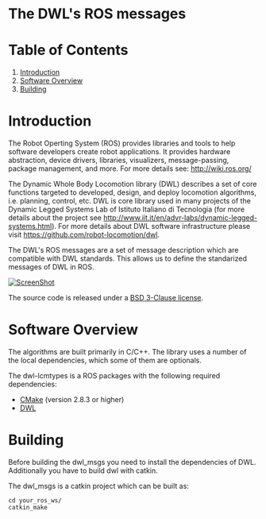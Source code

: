 The DWL's ROS messages
==============================================

Table of Contents
==============================================
1. [Introduction](#introduction)
2. [Software Overview](#software-overview)
3. [Building](#building)


Introduction
==============================================
The Robot Operting System (ROS) provides libraries and tools to help software developers create robot applications. It provides hardware abstraction, device drivers, libraries, visualizers, message-passing, package management, and more. For more details see: http://wiki.ros.org/

The Dynamic Whole Body Locomotion library (DWL) describes a set of core functions targeted to developed, design, and deploy locomotion algorithms, i.e. planning, control, etc. DWL is core library used in many projects of the Dynamic Legged Systems Lab of Istituto Italiano di Tecnologia (for more details about the project see http://www.iit.it/en/advr-labs/dynamic-legged-systems.html). For more details about DWL software infrastructure please visit https://github.com/robot-locomotion/dwl.

The DWL's ROS messages are a set of message description which are compatible with DWL standards. This allows us to define the standarized messages of DWL in ROS.

[![ScreenShot](http://imgur.com/Ox7pa0e.gif)](https://www.youtube.com/watch?v=ENHvCGrnr2g)

The source code is released under a [BSD 3-Clause license](LICENSE).


Software Overview
==============================================
The algorithms are built primarily in C/C++. The library uses a number of the local dependencies, which some of them are optionals.

The dwl-lcmtypes is a ROS packages with the following required dependencies:
* [CMake](http://www.cmake.org) (version 2.8.3 or higher)
* [DWL](https://github.com/robot-locomotion/dwl)


Building
===============================================
Before building the dwl_msgs you need to install the dependencies of DWL. Additionally you have to build dwl with catkin.

The dwl_msgs is a catkin project which can be built as:

	cd your_ros_ws/
	catkin_make
